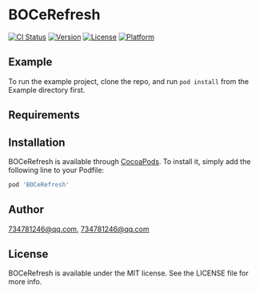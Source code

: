 # BOCeRefresh

[![CI Status](https://img.shields.io/travis/734781246@qq.com/BOCeRefresh.svg?style=flat)](https://travis-ci.org/734781246@qq.com/BOCeRefresh)
[![Version](https://img.shields.io/cocoapods/v/BOCeRefresh.svg?style=flat)](https://cocoapods.org/pods/BOCeRefresh)
[![License](https://img.shields.io/cocoapods/l/BOCeRefresh.svg?style=flat)](https://cocoapods.org/pods/BOCeRefresh)
[![Platform](https://img.shields.io/cocoapods/p/BOCeRefresh.svg?style=flat)](https://cocoapods.org/pods/BOCeRefresh)

## Example

To run the example project, clone the repo, and run `pod install` from the Example directory first.

## Requirements

## Installation

BOCeRefresh is available through [CocoaPods](https://cocoapods.org). To install
it, simply add the following line to your Podfile:

```ruby
pod 'BOCeRefresh'
```

## Author

734781246@qq.com, 734781246@qq.com

## License

BOCeRefresh is available under the MIT license. See the LICENSE file for more info.
